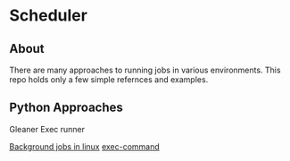 # Scheduler

## About

There are many approaches to running jobs in various environments.  This repo holds only a few simple 
refernces and examples.  

## Python Approaches

Gleaner Exec runner

[Background jobs in linux](https://www.tecmint.com/run-linux-command-process-in-background-detach-process/)
[exec-command](https://zetcode.com/golang/exec-command/)
